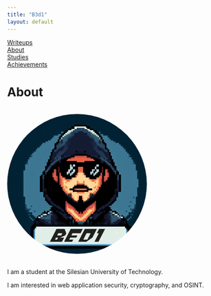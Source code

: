 ```yaml
---
title: "B3d1"
layout: default
---
```


<link rel="stylesheet" href="/assets/style.css">

<div class="nav-menu">
  <div class="nav-item"><a href="/writeups/">Writeups</a></div>
  <div class="separator"></div>
  <div class="nav-item"><a href="/">About</a></div>
  <div class="separator"></div>
  <div class="nav-item"><a href="/studies/">Studies</a></div>
  <div class="separator"></div>
  <div class="nav-item"><a href="/achievements/">Achievements</a></div>
</div>

<h1>About</h1>
<img src="/assets/profile.jpg" alt="Profile photo" style="width: 325px; height: 325px; object-fit: cover; border-radius: 50%; margin: 1rem 0;" />
<p>I am a student at the Silesian University of Technology.</p>  
<p>I am interested in web application security, cryptography, and OSINT.</p>
